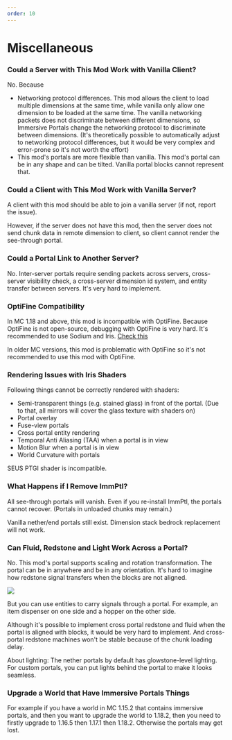 ```yaml
---
order: 10
---
```




# Miscellaneous

### Could a Server with This Mod Work with Vanilla Client?

No. Because

* Networking protocol differences. This mod allows the client to load multiple dimensions at the same time, while vanilla only allow one dimension to be loaded at the same time. The vanilla networking packets does not discriminate between different dimensions, so Immersive Portals change the networking protocol to discriminate between dimensions. (It's theoretically possible to automatically adjust to networking protocol differences, but it would be very complex and error-prone so it's not worth the effort)
* This mod's portals are more flexible than vanilla. This mod's portal can be in any shape and can be tilted. Vanilla portal blocks cannot represent that.

### Could a Client with This Mod Work with Vanilla Server?

A client with this mod should be able to join a vanilla server (if not, report the issue).

However, if the server does not have this mod, then the server does not send chunk data in remote dimension to client, so client cannot render the see-through portal.

### Could a Portal Link to Another Server?

No. Inter-server portals require sending packets across servers, cross-server visibility check, a cross-server dimension id system, and entity transfer between servers. It's very hard to implement.

### OptiFine Compatibility

In MC 1.18 and above, this mod is incompatible with OptiFine. Because OptiFine is not open-source, debugging with OptiFine is very hard. It's recommended to use Sodium and Iris. [Check this](https://lambdaurora.dev/optifine_alternatives/)

In older MC versions, this mod is problematic with OptiFine so it's not recommended to use this mod with OptiFine.

### Rendering Issues with Iris Shaders

Following things cannot be correctly rendered with shaders:

* Semi-transparent things (e.g. stained glass) in front of the portal.  (Due to that, all mirrors will cover the glass texture with shaders on)
* Portal overlay
* Fuse-view portals
* Cross portal entity rendering
* Temporal Anti Aliasing (TAA) when a portal is in view
* Motion Blur when a portal is in view
* World Curvature with portals

SEUS PTGI shader is incompatible.

### What Happens if I Remove ImmPtl?

All see-through portals will vanish. Even if you re-install ImmPtl, the portals cannot recover. (Portals in unloaded chunks may remain.)

Vanilla nether/end portals still exist. Dimension stack bedrock replacement will not work.

 ### Can Fluid, Redstone and Light Work Across a Portal?

No. This mod's portal supports scaling and rotation transformation. The portal can be in anywhere and be in any orientation. It's hard to imagine how redstone signal transfers when the blocks are not aligned.

![](https://s2.loli.net/2022/02/11/oBQI3VuXF7NKwqk.png)

But you can use entities to carry signals through a portal. For example, an item dispenser on one side and a hopper on the other side.

Although it's possible to implement cross portal redstone and fluid when the portal is aligned with blocks, it would be very hard to implement. And cross-portal redstone machines won't be stable because of the chunk loading delay.

About lighting: The nether portals by default has glowstone-level lighting. For custom portals, you can put lights behind the portal to make it looks seamless.

### Upgrade a World that Have Immersive Portals Things

For example if you have a world in MC 1.15.2 that contains immersive portals, and then you want to upgrade the world to 1.18.2, then you need to firstly upgrade to 1.16.5 then 1.17.1 then 1.18.2. Otherwise the portals may get lost.
